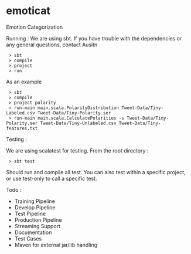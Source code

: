 emoticat
========

Emotion Categorization

Running :
  We are using sbt. If you have trouble with the dependencies or any general questions,
  contact Ausitn

     > sbt
     > compile
     > project
     > run
    
  As an example

     > sbt
     > compile
     > project polarity
     > run-main main.scala.PolarityDistribution Tweet-Data/Tiny-Labeled.csv Tweet-Data/Tiny-Polarity.ser
     > run-main main.scala.CalculatePolarities -s Tweet-Data/Tiny-Polarity.ser Tweet-Data/Tiny-Unlabeled.csv Tweet-Data/Tiny-features.txt

Testing :
  
  We are using scalatest for testing. From the root directory :

     > sbt test
  Should run and compile all test. You can also test within a specific project, 
  or use test-only to call a specific test.

Todo :

  - Training Pipeline
  - Develop Pipeline
  - Test Pipeline
  - Production Pipeline
  - Streaming Support
  - Documentation
  - Test Cases
  - Maven for external jar/lib handling
